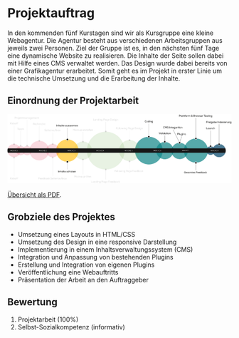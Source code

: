 # Projektauftrag
In den kommenden fünf Kurstagen sind wir als Kursgruppe eine kleine Webagentur. Die Agentur besteht aus verschiedenen Arbeitsgruppen aus jeweils zwei Personen. Ziel der Gruppe ist es, in den nächsten fünf Tage eine dynamische Website zu realisieren. Die Inhalte der Seite sollen dabei mit Hilfe eines CMS verwaltet werden. Das Design wurde dabei bereits von einer Grafikagentur erarbeitet. Somit geht es im Projekt in erster Linie um die technische Umsetzung und die Erarbeitung der Inhalte.

## Einordnung der Projektarbeit

![Abgrenzung des Projektauftrags](src/abgrenzung-website.png)

[Übersicht als PDF](src/abgrenzung-website.pdf).

## Grobziele des Projektes
- Umsetzung eines Layouts in HTML/CSS
- Umsetzung des Design in eine responsive Darstellung
- Implementierung in einem Inhaltsverwaltungssystem (CMS)
- Integration und Anpassung von bestehenden Plugins
- Erstellung und Integration von eigenen Plugins
- Veröffentlichung eine Webauftritts
- Präsentation der Arbeit an den Auftraggeber

## Bewertung
1. Projektarbeit (100%)
2. Selbst-Sozialkompetenz (informativ)